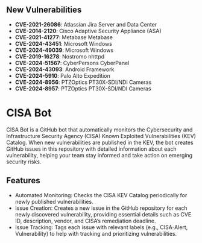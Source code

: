 
## New Vulnerabilities
- **CVE-2021-26086**: Atlassian Jira Server and Data Center
- **CVE-2014-2120**: Cisco Adaptive Security Appliance (ASA)
- **CVE-2021-41277**: Metabase Metabase
- **CVE-2024-43451**: Microsoft Windows
- **CVE-2024-49039**: Microsoft Windows
- **CVE-2019-16278**: Nostromo nhttpd
- **CVE-2024-51567**: CyberPersons CyberPanel
- **CVE-2024-43093**: Android Framework
- **CVE-2024-5910**: Palo Alto Expedition
- **CVE-2024-8956**: PTZOptics PT30X-SDI/NDI Cameras
- **CVE-2024-8957**: PTZOptics PT30X-SDI/NDI Cameras

# CISA Bot

CISA Bot is a GitHub bot that automatically monitors the Cybersecurity and Infrastructure Security Agency (CISA) Known Exploited Vulnerabilities (KEV) Catalog. When new vulnerabilities are published in the KEV, the bot creates GitHub issues in this repository with detailed information about each vulnerability, helping your team stay informed and take action on emerging security risks.

## Features

- Automated Monitoring: Checks the CISA KEV Catalog periodically for newly published vulnerabilities.
- Issue Creation: Creates a new issue in the GitHub repository for each newly discovered vulnerability, providing essential details such as CVE ID, description, vendor, and CISA’s remediation deadline.
- Issue Tracking: Tags each issue with relevant labels (e.g., CISA-Alert, Vulnerability) to help with tracking and prioritizing vulnerabilities.

